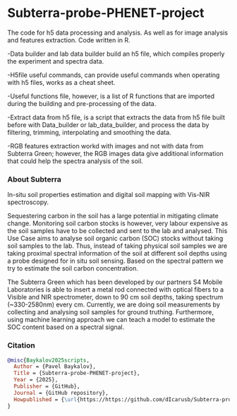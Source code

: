 # Subterra-probe-PHENET-project
The code for h5 data processing and analysis. As well as for image analysis and features extraction. Code written in R.

-Data builder and lab data builder build an h5 file, which compiles properly the experiment and spectra data.

-H5file useful commands, can provide useful commands when operating with h5 files, works as a cheat sheet. 

-Useful functions file, however, is a list of R functions that are imported during the building and pre-processing of the data.

-Extract data from h5 file, is a script that extracts the data from h5 file built before with Data_builder or lab_data_builder, and process the data by filtering, trimming, interpolating and smoothing the data.

-RGB features extraction workd with images and not with data from Subterra Green; however, the RGB images data give additional information that could help the spectra analysis of the soil.

### About Subterra
In-situ soil properties estimation and digital soil mapping with Vis-NIR spectroscopy.

Sequestering carbon in the soil has a large potential in mitigating climate change. Monitoring soil carbon stocks is however, very labour expensive as the soil samples have to be collected and sent to the lab and analysed. This Use Case aims to analyse soil organic carbon (SOC) stocks without taking soil samples to the lab. Thus, instead of taking physical soil samples we are taking proximal spectral information of the soil at different soil depths using a probe designed for in situ soil sensing. Based on the spectral pattern we try to estimate the soil carbon concentration. 

The Subterra Green which has been developed by our partners S4 Mobile Laboratories is able to insert a metal rod connected with optical fibers to a Visible and NIR spectrometer, down to 90 cm soil depths, taking spectrum (~330-2580nm) every cm. Currently, we are doing soil measurements by collecting and analysing soil samples for ground truthing. Furthermore, using machine learning approach we can teach a model to estimate the SOC content based on a spectral signal.


### Citation

```bibtex
@misc{Baykalov2025scripts,
  Author = {Pavel Baykalov},
  Title = {Subterra-probe-PHENET-project},
  Year = {2025},
  Publisher = {GitHub},
  Journal = {GitHub repository},
  Howpublished = {\url{https://https://github.com/dIcarusb/Subterra-probe-PHENET-project}}
}
```
